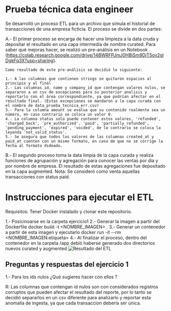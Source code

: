 # Prueba técnica data engineer

Se desarrolló un proceso ETL para un archivo que simula el historial de transacciones de una empresa ficticia.
El proceso se divide en dos partes:

A.- El primer proceso se encarga de hacer una limpieza a la data cruda y depositar el resultado en una capa intermedia de nombre curated. Para saber qué mejoras hacer, se realizó un pre-análisis en un Notebook (https://colab.research.google.com/drive/14BWRFPJmJ0HBjSm9DjT5ov2glDgkFq3X?usp=sharing).

    Como resultado de este pre-análisis se decidió lo siguiente:

    1.- A las columnas que contienen strings se quitaron espacios al principio y al final
    2.- Las columnas id, name y company_id que contengan valores nulos, se separaron a un csv de excepciones para su posterior analisis y reportarlo con el área correspondiente, ya que podrían afectar en el resultado final. (Estas excepciones se mandaron a la capa curada con el nombre de data_prueba_tecnica_err.csv)
    3.- Para la columna amount se evalua que su contenido realmente sea un número, en caso contrario se coloca un valor 0.
    4.- La columna status solo puede contener estos valores, 'refunded', 'charged_back', 'pre_authorized', 'paid', 'partially_refunded', 'pending_payment', 'expired', 'voided', de lo contrario se coloca la leyenda 'not_valid_status'.
    5.- Se asegura que todos los valores de las columnas created_at y paid_at cuenten con un mismo formato, en caso de que no se corrige la fecha al formato dsdeado.


B.- El segundo proceso toma la data limpia de la capa curada y realiza funciones de agrupación y agregación para conocer las ventas por día y por nombre de empresa. El resultado de estas agregaciones fue depositado en la capa augmented.
Nota: Se consideró como venta aquellas transacciones con status paid.

# Instrucciones para ejecutar el ETL

Requisitos: Tener Docker instalado y clonar este repositorio.

1.- Posicinoarse en la carpeta ejercicio1
2.- Generar la imagen a partir del Dockerfile docker build -t <NOMBRE_IMAGEN> .
3.- Generar un contenedor a partir de esta imagen y ejecutarlo docker run -it --rm <NOMBRE_IMAGEN:etiqueta>
4.- Al finalizar el proceso, dentro del contenedor en la carpeta /app debió haberse generado dos directorios nuevos curated y augmented
![Resultado del ETL](https://drive.google.com/file/d/1rwiH3cwqLH0h-nWLgQk49GpqR1gsS8H2/view)

## Preguntas y respuestas del ejercicio 1

1.- Para los ids nulos ¿Qué sugieres hacer con ellos ?

R: Las columnas que contengan id nulos son con considerados registros corruptos que pueden afectar el resultado del reporte, por lo tanto se decidió separarlos en un csv diferente para analizarlo y reportar esta anomalía de ingesta, ya que cada transaccion debería ser única.